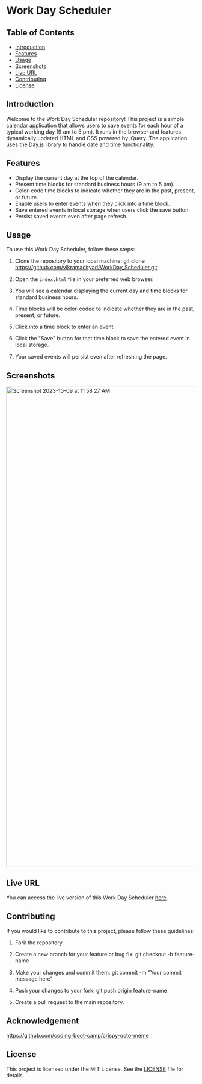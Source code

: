 # Work Day Scheduler

## Table of Contents

- [Introduction](#introduction)
- [Features](#features)
- [Usage](#usage)
- [Screenshots](#screenshots)
- [Live URL](#live-url)
- [Contributing](#contributing)
- [License](#license)

## Introduction

Welcome to the Work Day Scheduler repository! This project is a simple calendar application that allows users to save events for each hour of a typical working day (9 am to 5 pm). It runs in the browser and features dynamically updated HTML and CSS powered by jQuery. The application uses the Day.js library to handle date and time functionality.

## Features

- Display the current day at the top of the calendar.
- Present time blocks for standard business hours (9 am to 5 pm).
- Color-code time blocks to indicate whether they are in the past, present, or future.
- Enable users to enter events when they click into a time block.
- Save entered events in local storage when users click the save button.
- Persist saved events even after page refresh.

## Usage

To use this Work Day Scheduler, follow these steps:

1. Clone the repository to your local machine:
     git clone https://github.com/vikramadityad/WorkDay_Scheduler.git
   
3. Open the `index.html` file in your preferred web browser.

4. You will see a calendar displaying the current day and time blocks for standard business hours.

5. Time blocks will be color-coded to indicate whether they are in the past, present, or future.

6. Click into a time block to enter an event.

7. Click the "Save" button for that time block to save the entered event in local storage.

8. Your saved events will persist even after refreshing the page.

## Screenshots

<img width="1278" alt="Screenshot 2023-10-09 at 11 58 27 AM" src="https://github.com/vikramadityad/WorkDay_Scheduler/assets/28673859/c84dd5b6-2996-4c08-8591-f88a76eb84f2">


## Live URL

You can access the live version of this Work Day Scheduler [here](https://vikramadityad.github.io/WorkDay_Scheduler/).

## Contributing

If you would like to contribute to this project, please follow these guidelines:

1. Fork the repository.

2. Create a new branch for your feature or bug fix:
   git checkout -b feature-name
   
3. Make your changes and commit them:
   git commit -m "Your commit message here"
4. Push your changes to your fork:
   git push origin feature-name
5. Create a pull request to the main repository.

## Acknowledgement

https://github.com/coding-boot-camp/crispy-octo-meme

## License

This project is licensed under the MIT License. See the [LICENSE](LICENSE) file for details.




 



